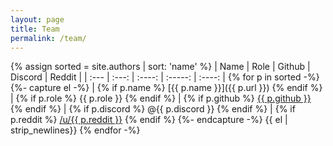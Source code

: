 ```yaml
---
layout: page
title: Team
permalink: /team/
---
```

    
{% assign sorted = site.authors | sort: 'name' %}
| Name | Role  | Github | Discord | Reddit |
| :--- | :---: | :----: | :-----: | :----: |
{% for p in sorted -%}
{%- capture el -%}
  | {% if p.name %}    [{{ p.name }}]({{ p.url }}) {% endif %}
  | {% if p.role %}    {{ p.role }} {% endif %}
  | {% if p.github %}  [{{ p.github }}](https://www.github.com/{{p.github}}) {% endif %}
  | {% if p.discord %} @{{ p.discord }} {% endif %}
  | {% if p.reddit %}  [/u/{{ p.reddit }}](https://www.reddit.com/user/{{p.reddit}}) {% endif %}
{%- endcapture -%}
{{ el | strip_newlines}}
{% endfor -%}